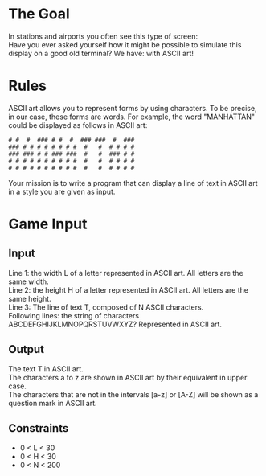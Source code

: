 # The Goal
In stations and airports you often see this type of screen:  
Have you ever asked yourself how it might be possible to simulate this display on a good old terminal? We have: with ASCII art!
#	Rules
ASCII art allows you to represent forms by using characters. To be precise, in our case, these forms are words. For example, the word "MANHATTAN" could be displayed as follows in ASCII art:  
```
# #  #  ### # #  #  ### ###  #  ###  
### # # # # # # # #  #   #  # # # #  
### ### # # ### ###  #   #  ### # #  
# # # # # # # # # #  #   #  # # # #  
# # # # # # # # # #  #   #  # # # #  
```
​Your mission is to write a program that can display a line of text in ASCII art in a style you are given as input.

#	Game Input
## Input
Line 1: the width L of a letter represented in ASCII art. All letters are the same width.  
Line 2: the height H of a letter represented in ASCII art. All letters are the same height.  
Line 3: The line of text T, composed of N ASCII characters.  
Following lines: the string of characters ABCDEFGHIJKLMNOPQRSTUVWXYZ? Represented in ASCII art.  

## Output
The text T in ASCII art.  
The characters a to z are shown in ASCII art by their equivalent in upper case.  
The characters that are not in the intervals [a-z] or [A-Z] will be shown as a question mark in ASCII art.  
## Constraints
- 0 < L < 30
- 0 < H < 30
- 0 < N < 200
